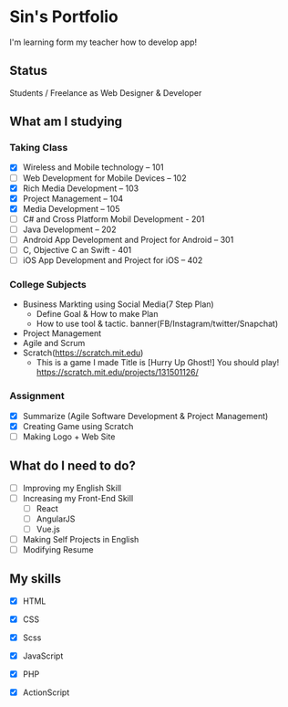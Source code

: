 # Sin's Portfolio

I'm learning form my teacher how to develop app!

## Status
Students / Freelance as Web Designer & Developer

## What am I studying
### Taking Class
- [x] Wireless and Mobile technology – 101
- [ ] Web Development for Mobile Devices – 102
- [x] Rich Media Development – 103
- [x] Project Management – 104
- [x] Media Development – 105
- [ ] C# and Cross Platform Mobil Development - 201
- [ ] Java Development – 202
- [ ] Android App Development and Project for Android – 301
- [ ] C, Objective C an Swift - 401
- [ ] iOS App Development and Project for iOS – 402

### College Subjects
- Business Markting using Social Media(7 Step Plan) 
  - Define Goal & How to make Plan
  - How to use tool & tactic. banner(FB/Instagram/twitter/Snapchat)
- Project Management
- Agile and Scrum
- Scratch(https://scratch.mit.edu)
  - This is a game I made
    Title is [Hurry Up Ghost!] You should play!
https://scratch.mit.edu/projects/131501126/

### Assignment
- [x] Summarize (Agile Software Development & Project Management)
- [x] Creating Game using Scratch
- [ ] Making Logo + Web Site

## What do I need to do?
- [ ] Improving my English Skill
- [ ] Increasing my Front-End Skill
  - [ ] React
  - [ ] AngularJS
  - [ ] Vue.js
- [ ] Making Self Projects in English
- [ ] Modifying Resume

## My skills
- [x] HTML
- [x] CSS
- [x] Scss
- [x] JavaScript
- [x] PHP
- [x] ActionScript


